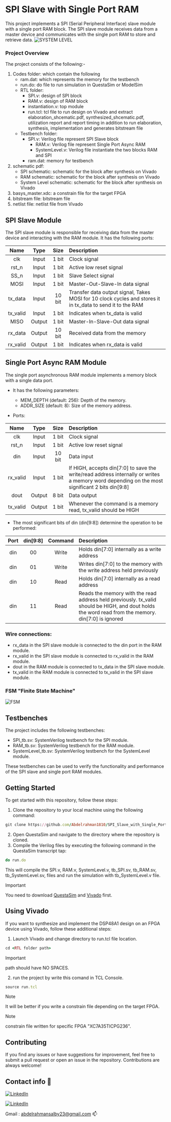 # SPI Slave with Single Port RAM
This project implements a SPI (Serial Peripheral Interface) slave module with a single port RAM block. The SPI slave module receives data from a master device and communicates with the single port RAM to store and retrieve data.
![SYSTEM LEVEL](https://drive.google.com/uc?export=view&id=1EHmCvaM_t_xybyCshayAZgYSlHrNebHS)

### Project Overview
The project consists of the following:-
1. Codes folder:
    which contain the following 
	+ ram.dat: which represents the memory for the testbench
	+ run.do: do file to run simulation in QuestaSim or ModelSim
	+ RTL folder:
		+ SPI.v: design of SPI block
		+ RAM.v: design of RAM block
		+ instantiation.v: top module
		+ run.tcl: tcl file to run design on Vivado and extract elaboration_shcematic.pdf, synthesized_shcematic.pdf, utilization report and report timing
			   in addition to run  elaboration, synthesis, implementation and generates bitstream file
	+ Testbench folder:
		+ SPI.v: Verilog file represent SPI Slave block
    		+ RAM.v: Verilog file represent Single Port Async RAM
    		+ SystemLevel.v: Verilog file instantiate the two blocks RAM and SPI
		+ ram.dat: memory for testbench
2. schematic pdf:
    + SPI schematic: schematic for the block after synthesis on Vivado 
    + RAM schematic: schematic for the block after synthesis on Vivado 
    + System Level schematic: schematic for the block after synthesis on Vivado
4. basys_master.xdc: a constrain file for the target FPGA
5. bitstream file: bitstream file
6. netlist file: netlist file from Vivado

## SPI Slave Module
The SPI slave module is responsible for receiving data from the master device and interacting with the RAM module. It has the following ports:

|    Name   | Type | Size | Description |
| :---: | :---: | :---: | :---  |
| clk       |  Input | 1 bit  | Clock signal |
| rst_n     |  Input | 1 bit  | Active low reset signal |
| SS_n      |  Input | 1 bit  | Slave Select signal |
| MOSI      |  Input | 1 bit  | Master-Out-Slave-In data signal |
| tx_data   |  Input | 10 bit | Transfer data output signal, Takes MOSI for 10 clock cycles and stores it in tx_data to send it to the RAM |
| tx_valid  |  Input | 1 bit  | Indicates when tx_data is valid |
| MISO      | Output | 1 bit  | Master-In-Slave-Out data signal |
| rx_data   | Output | 10 bit | Received data from the memory |
| rx_valid  | Output | 1 bit  | Indicates when rx_data is valid |

## Single Port Async RAM Module
The single port asynchronous RAM module implements a memory block with a single data port.

* It has the following parameters:
  - MEM_DEPTH (default: 256): Depth of the memory.
  - ADDR_SIZE (default: 8): Size of the memory address.

* Ports:
  
|    Name   | Type | Size | Description |
| :---: | :---: | :---: | :---  |
| clk       |  Input   | 1 bit   | Clock signal |
| rst_n     |  Input   | 1 bit   | Active low reset signal |
| din       |  Input   | 10 bit  | Data input |
| rx_valid  |  Input   | 1 bit   | If HIGH, accepts din[7:0] to save the write/read address internally or writes a memory word depending on the most significant 2 bits din[9:8] |
| dout      |  Output  | 8 bit   | Data output |
| tx_valid  |  Output  | 1 bit   | Whenever the command is a memory read, tx_valid should be HIGH |

* The most significant bits of din (din[9:8]) determine the operation to be performed:

|    Port   | din[9:8] | Command | Description |
| :---: | :---: | :---: | :---  |
| din   | 00 | Write | Holds din[7:0] internally as a write address |
| din   | 01 | Write | Writes din[7:0] to the memory with the write address held previously |
| din   | 10 | Read  | Holds din[7:0] internally as a read address |
| din   | 11 | Read  | Reads the memory with the read address held previously. tx_valid should be HIGH, and dout holds the word read from the memory. din[7:0] is ignored |

### Wire connections:
* rx_data in the SPI slave module is connected to the din port in the RAM module.
* rx_valid in the SPI slave module is connected to rx_valid in the RAM module.
* dout in the RAM module is connected to tx_data in the SPI slave module.
* tx_valid in the RAM module is connected to tx_valid in the SPI slave module.

### FSM "Finite State Machine"
![FSM](https://drive.google.com/uc?export=view&id=1hf9omcZ275hoKuVw7Ol5CuG-cZuh6jIJ)

## Testbenches
The project includes the following testbenches:

+ SPI_tb.sv: SystemVerilog testbench for the SPI module.
+ RAM_tb.sv: SystemVerilog testbench for the RAM module.
+ SystemLevel_tb.sv: SystemVerilog testbench for the SystemLevel module.

These testbenches can be used to verify the functionality and performance of the SPI slave and single port RAM modules.

## Getting Started
To get started with this repository, follow these steps:

1. Clone the repository to your local machine using the following command:
```ruby
git clone https://github.com/Abdelrahman1810/SPI_Slave_with_Single_Port_RAM.git
```
2. Open QuestaSim and navigate to the directory where the repository is cloned.
3. Compile the Verilog files by executing the following command in the QuestaSim transcript tap: 
```ruby
do run.do
```
This will compile the SPI.v, RAM.v, SystemLevel.v, tb_SPI.sv, tb_RAM.sv, tb_SystemLevel.sv, files and run the simulation with tb_SystemLevel.v file.

> [!IMPORTANT]
> You need to download [QuestaSim](https://support.sw.siemens.com/en-US/) and [Vivado](https://www.xilinx.com/support/download.html) first.

## Using Vivado
If you want to synthesize and implement the DSP48A1 design on an FPGA device using Vivado, follow these additional steps:

1. Launch Vivado and change directory to run.tcl file location.
```ruby
cd <RTL folder path>
```
> [!IMPORTANT]
> path should have NO SPACES.

2. run the project by write this comand in TCL Console.
```ruby
source run.tcl
```
> [!NOTE]
> It will be better if you write a constrain file depending on the target FPGA.

> [!NOTE]
> constrain file written for specific FPGA "XC7A35TICPG236".

## Contributing
If you find any issues or have suggestions for improvement, feel free to submit a pull request or open an issue in the repository. Contributions are always welcome!

## Contact info 💜

<a href="http://wa.me/201061075354" target="_blank"><img alt="LinkedIn" src="https://img.shields.io/badge/whatsapp-128C7E.svg?style=for-the-badge&logo=whatsapp&logoColor=white" /></a> 

<a href="https://www.linkedin.com/in/abdelrahman-mohammed-814a9022a/" target="_blank"><img alt="LinkedIn" src="https://img.shields.io/badge/linkedin-0077b5.svg?style=for-the-badge&logo=linkedin&logoColor=white" /></a>

Gmail : abdelrahmansalby23@gmail.com 📫

